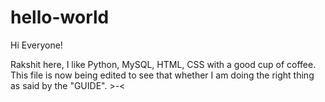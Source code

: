 # hello-world

Hi Everyone!

Rakshit here, I like Python, MySQL, HTML, CSS with a good cup of coffee. This file is now being edited to see that whether I am doing the right thing as said by the "GUIDE". >-<
